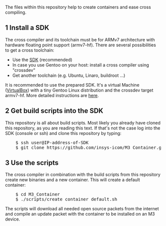 The files within this repository help to create containers and ease cross compiling.


1 Install a SDK
---
The cross compiler and its toolchain must be for ARMv7 architecture with hardware floating point support (armv7-hf).
There are several possibilities to get a cross toolchain:

* Use the [SDK](https://m3-container.net/M3_Container/SDK/M3_SDK.ova) (recommended)
* In case you use Gentoo on your host: install a cross compiler using "crossdev"
* Get another toolchain (e.g. Ubuntu, Linaro, buildroot ...)

It is recommended to use the prepared SDK. It's a virtual Machine ([VirtualBox](https://virtualbox.org)) with a tiny Gentoo Linux distribution and the crossdev target armv7-hf. More detailed instructions are [here](Install_VirtualBox.md "doc/Install_VirtualBox.md").


2 Get build scripts into the SDK
---
This repository is all about build scripts. Most likely you already have cloned this repository, as you are reading this text. If that's not the case log into the SDK (console or ssh) and clone this repository by typing:
<pre>
    $ ssh user@IP-address-of-SDK
    $ git clone https://github.com/insys-icom/M3_Container.git
</pre>


3 Use the scripts
---
The cross compiler in combination with the build scripts from this repository create new binaries and a new container. This will create a default container:
<pre>
    $ cd M3_Container
    $ ./scripts/create_container_default.sh
</pre>
The scripts will download all needed open source packets from the internet and compile an update packet with the container to be installed on an M3 device.
